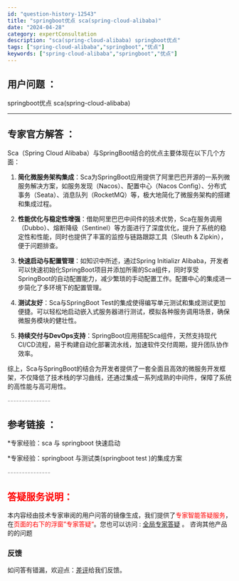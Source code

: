```yaml
---
id: "question-history-12543"
title: "springboot优点 sca(spring-cloud-alibaba)"
date: "2024-04-28"
category: expertConsultation
description: "sca(spring-cloud-alibaba) springboot优点"
tags: ["spring-cloud-alibaba","springboot","优点"]
keywords: ["spring-cloud-alibaba","springboot","优点"]
---
```


## 用户问题 ： 
 springboot优点 sca(spring-cloud-alibaba) 

---------------
## 专家官方解答 ：

Sca（Spring Cloud Alibaba）与SpringBoot结合的优点主要体现在以下几个方面：

1. **简化微服务架构集成**：Sca为SpringBoot应用提供了阿里巴巴开源的一系列微服务解决方案，如服务发现（Nacos）、配置中心（Nacos Config）、分布式事务（Seata）、消息队列（RocketMQ）等，极大地简化了微服务架构的搭建和集成过程。

2. **性能优化与稳定性增强**：借助阿里巴巴中间件的技术优势，Sca在服务调用（Dubbo）、熔断降级（Sentinel）等方面进行了深度优化，提升了系统的稳定性和性能，同时也提供了丰富的监控与链路跟踪工具（Sleuth & Zipkin），便于问题排查。

3. **快速启动与配置管理**：如知识中所述，通过Spring Initializr Alibaba，开发者可以快速初始化SpringBoot项目并添加所需的Sca组件，同时享受SpringBoot的自动配置能力，减少繁琐的手动配置工作。配置中心的集成进一步简化了多环境下的配置管理。

4. **测试友好**：Sca与SpringBoot Test的集成使得编写单元测试和集成测试更加便捷。可以轻松地启动嵌入式服务器进行测试，模拟各种服务调用场景，确保微服务模块的健壮性。

5. **持续交付与DevOps支持**：SpringBoot应用搭配Sca组件，天然支持现代CI/CD流程，易于构建自动化部署流水线，加速软件交付周期，提升团队协作效率。

综上，Sca与SpringBoot的结合为开发者提供了一套全面且高效的微服务开发框架，不仅降低了技术栈的学习曲线，还通过集成一系列成熟的中间件，保障了系统的高性能与高可用性。


<font color="#949494">---------------</font> 


## 参考链接 ：

*专家经验：sca 与 springboot 快速启动 
 
 *专家经验：springboot 与测试类(springboot test )的集成方案 


 <font color="#949494">---------------</font> 
 


## <font color="#FF0000">答疑服务说明：</font> 

本内容经由技术专家审阅的用户问答的镜像生成，我们提供了<font color="#FF0000">专家智能答疑服务</font>，在<font color="#FF0000">页面的右下的浮窗”专家答疑“</font>。您也可以访问 : [全局专家答疑](https://opensource.alibaba.com/chatBot) 。 咨询其他产品的的问题

### 反馈
如问答有错漏，欢迎点：[差评](https://ai.nacos.io/user/feedbackByEnhancerGradePOJOID?enhancerGradePOJOId=12636)给我们反馈。
